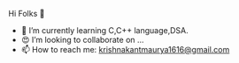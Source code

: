  Hi Folks 👋

<!--
**NoobGhostRider/NoobGhostRider** is a ✨ _special_ ✨ repository because its `README.md` (this file) appears on your GitHub profile.

Here are some ideas to get you started:-->

<!-- - 🔭 I’m currently working on ... -->
- 🌱 I’m currently learning C,C++ language,DSA.
- :heart_eyes: I’m looking to collaborate on ...
- 📫 How to reach me: krishnakantmaurya1616@gmail.com
<!-- 🤔 I’m looking for help with ...
- 💬 Ask me about ...-->
<!--- 😄 Pronouns: ...
- ⚡ Fun fact: ...-->

